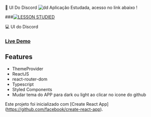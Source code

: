 📌 UI Do Discord 
![dd](https://user-images.githubusercontent.com/38596921/91956546-2de1ff00-ecdb-11ea-93f1-945223f0860b.png)
Aplicação Estudada, acesso no link abaixo !

###[![LESSON STUDIED](http://img.youtube.com/vi/x4FdZd2-_uU/0.jpg)](http://www.youtube.com/watch?v=x4FdZd2-_uU "Aplicação do Discord")


💻 UI do Discord

### [Live Demo](https://nostalgic-northcutt-1b6e49.netlify.app)

## Features
* ThemeProvider
* ReactJS 
* react-router-dom
* Typescript
* Styled Components
* Mudar tema do APP para dark ou light ao clicar no icone do github  

Este projeto foi inicializado com [Create React App] (https://github.com/facebook/create-react-app).

